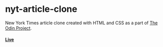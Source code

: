 # nyt-article-clone

New York Times article clone created with HTML and CSS as a part of [The Odin Project](https://www.theodinproject.com).

#### [Live](https://luc-0.github.io/nyt-article-clone/)
